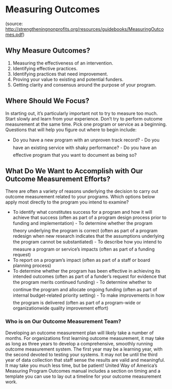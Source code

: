 # Measuring Outcomes
(source: http://strengtheningnonprofits.org/resources/guidebooks/MeasuringOutcomes.pdf)
## Why Measure Outcomes?

1. Measuring the effectiveness of an intervention. 
2. Identifying effective practices.
3. Identifying practices that need improvement. 
4. Proving your value to existing and potential funders. 
5. Getting clarity and consensus around the purpose of your program. 

## Where Should We Focus?
In starting out, it’s particularly important not to try to measure too much. Start slowly and learn from your experience. Don’t try to perform outcome measurement at the same time. Pick one program or service as a beginning. Questions that will help you figure out where to begin include:

- Do you have a new program with an unproven track record? 
- Do you have an existing service with shaky performance?
- Do you have an effective program that you want to document as being so?

## What Do We Want to Accomplish with Our Outcome Measurement Efforts?

There are often a variety of reasons underlying the decision to carry out outcome measurement related to your programs. Which options below apply most directly to the program you intend to examine?

- To identify what constitutes success for a program and how it will achieve that success (often as part of a program design process prior to funding and implementation)
- To determine whether the program theory underlying the program is correct (often as part of a program redesign when new research indicates that the assumptions underlying the program cannot be substantiated)
- To describe how you intend to measure a program or service’s impacts (often as part of a funding request)
- To report on a program’s impact (often as part of a staff or board planning process)
- To determine whether the program has been effective in achieving its intended outcomes (often as part of a funder’s request for evidence that the program merits continued funding)
- To determine whether to continue the program and allocate ongoing funding (often as part of internal budget-related priority setting)
- To make improvements in how the program is delivered (often as part of a program-wide or organizationwide quality improvement effort)

### Who is on Our Outcome Measurement Team?

Developing an outcome measurement plan will likely take a number of months. For organizations first learning outcome measurement, it may take as long as three years to develop a comprehensive, smoothly running outcome measurement system. The first year may be a learning year, with the second devoted to testing your systems. It may not be until the third year of data collection that staff sense the results are valid and meaningful. It may take you much less time, but be patient! United Way of America’s Measuring Program Outcomes manual includes a section on timing and a template you can use to lay out a timeline for your outcome measurement work.
